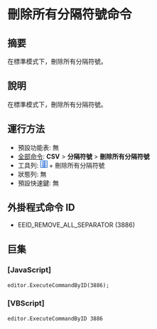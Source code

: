 # 刪除所有分隔符號命令

## 摘要

在標準模式下，刪除所有分隔符號。

## 說明

在標準模式下，刪除所有分隔符號。

## 運行方法

- 預設功能表: 無
- [全部命令](../tools/all_commands): **CSV** \> **分隔符號** \> **刪除所有分隔符號**
- 工具列: ![](../../images/columns_separators.png) \+ 刪除所有分隔符號
- 狀態列: 無
- 預設快速鍵: 無

## 外掛程式命令 ID

- EEID\_REMOVE\_ALL\_SEPARATOR (3886)

## 巨集

### \[JavaScript\]

```
editor.ExecuteCommandByID(3886);
```

### \[VBScript\]

```
editor.ExecuteCommandByID 3886
```
